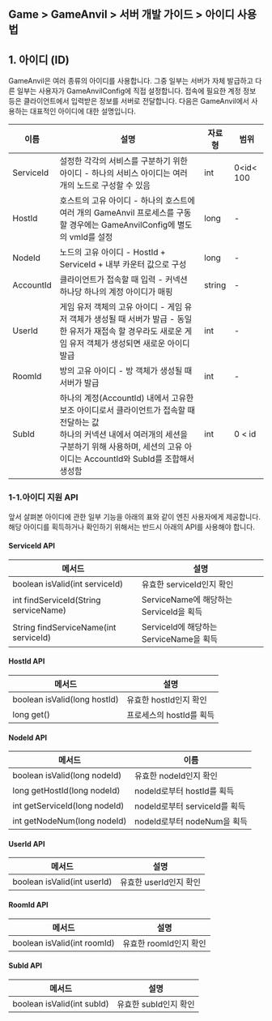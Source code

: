## Game > GameAnvil > 서버 개발 가이드 > 아이디 사용법

## 1. 아이디 (ID)

GameAnvil은 여러 종류의 아이디를 사용합니다. 그중 일부는 서버가 자체 발급하고 다른 일부는 사용자가 GameAnvilConfig에 직접 설정합니다. 접속에 필요한 계정 정보 등은 클라이언트에서 입력받은 정보를 서버로 전달합니다. 다음은 GameAnvil에서 사용하는 대표적인 아이디에 대한 설명입니다.

| 이름      | 설명                                                         | 자료형 | 범위      |
| --------- | ------------------------------------------------------------ | ------ | --------- |
| ServiceId | 설정한 각각의 서비스를 구분하기 위한 아이디 - 하나의 서비스 아이디는 여러 개의 노드로 구성할 수 있음 | int    | 0<id< 100 |
| HostId    | 호스트의 고유 아이디 - 하나의 호스트에 여러 개의 GameAnvil 프로세스를 구동할 경우에는 GameAnvilConfig에 별도의 vmId를 설정 | long   | -         |
| NodeId    | 노드의 고유 아이디 - HostId + ServiceId + 내부 카운터 값으로 구성 | long   | -         |
| AccountId | 클라이언트가 접속할 때 입력 - 커넥션 하나당 하나의 계정 아이디가 매핑 | string | -         |
| UserId    | 게임 유저 객체의 고유 아이디 - 게임 유저 객체가 생성될 때 서버가 발급 - 동일한 유저가 재접속 할 경우라도 새로운 게임 유저 객체가 생성되면 새로운 아이디 발급 | int    | -         |
| RoomId    | 방의 고유 아이디 - 방 객체가 생성될 때 서버가 발급 | int    | -         |
| SubId     | 하나의 계정(AccountId) 내에서 고유한 보조 아이디로서 클라이언트가 접속할 때 전달하는 값<br>하나의 커넥션 내에서 여러개의 세션을 구분하기 위해 사용하며, 세션의 고유 아이디는 AccountId와 SubId를 조합해서 생성함 | int    | 0 < id    |

### 1-1.아이디 지원 API

앞서 살펴본 아이디에 관한 일부 기능을 아래의 표와 같이 엔진 사용자에게 제공합니다. 해당 아이디를 획득하거나 확인하기 위해서는 반드시 아래의 API를 사용해야 합니다.

#### ServiceId API

| 메서드                                | 설명                                    |
| ------------------------------------- | --------------------------------------- |
| boolean isValid(int serviceId)        | 유효한 serviceId인지 확인               |
| int findServiceId(String serviceName) | ServiceName에 해당하는 ServiceId을 획득 |
| String findServiceName(int serviceId) | ServiceId에 해당하는 ServiceName을 획득 |

#### HostId API

| 메서드                       | 설명                     |
| ---------------------------- | ------------------------ |
| boolean isValid(long hostId) | 유효한 hostId인지 확인   |
| long get()                   | 프로세스의 hostId를 획득 |

#### NodeId API

| 메서드                        | 이름                          |
| ----------------------------- | ----------------------------- |
| boolean isValid(long nodeId)  | 유효한 nodeId인지 확인        |
| long getHostId(long nodeId)   | nodeId로부터 hostId를 획득    |
| int getServiceId(long nodeId) | nodeId로부터 serviceId를 획득 |
| int getNodeNum(long nodeId)   | nodeId로부터 nodeNum을 획득   |

#### UserId API

| 메서드                      | 설명                   |
| --------------------------- | ---------------------- |
| boolean isValid(int userId) | 유효한 userId인지 확인 |

#### RoomId API

| 메서드                      | 설명                   |
| --------------------------- | ---------------------- |
| boolean isValid(int roomId) | 유효한 roomId인지 확인 |

#### SubId API

| 메서드                     | 설명                  |
| -------------------------- | --------------------- |
| boolean isValid(int subId) | 유효한 subId인지 확인 |
